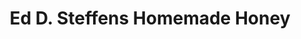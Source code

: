 ---
title: "Ed D. Steffens Homemade Honey"
url: /rose-city/ed-d-steffens-homemade-honey/
shop: bakery
---